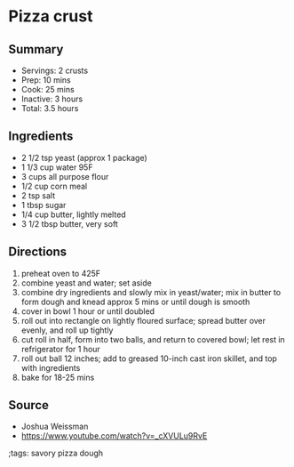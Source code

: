 # Pizza crust

## Summary

- Servings: 2 crusts
- Prep: 10 mins
- Cook: 25 mins
- Inactive: 3 hours
- Total: 3.5 hours

## Ingredients

- 2 1/2 tsp yeast (approx 1 package)
- 1 1/3 cup water 95F
- 3 cups all purpose flour
- 1/2 cup corn meal
- 2 tsp salt
- 1 tbsp sugar
- 1/4 cup butter, lightly melted
- 3 1/2 tbsp butter, very soft

## Directions

1. preheat oven to 425F
1. combine yeast and water; set aside
1. combine dry ingredients and slowly mix in yeast/water; mix in butter to
   form dough and knead approx 5 mins or until dough is smooth
1. cover in bowl 1 hour or until doubled
1. roll out into rectangle on lightly floured surface; spread butter over
   evenly, and roll up tightly
1. cut roll in half, form into two balls, and return to covered bowl; let
   rest in refrigerator for 1 hour
1. roll out ball 12 inches; add to greased 10-inch cast iron skillet, and
   top with ingredients
1. bake for 18-25 mins

## Source

- Joshua Weissman
- https://www.youtube.com/watch?v=_cXVULu9RvE

;tags: savory pizza dough
